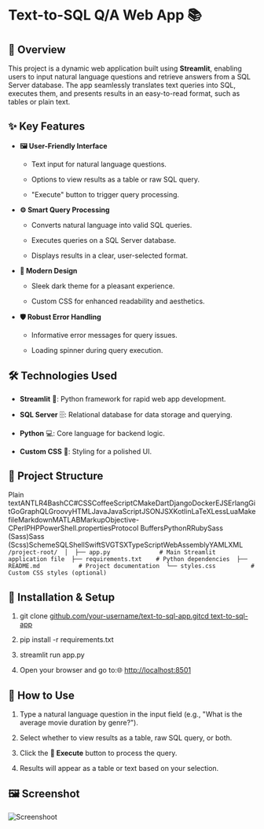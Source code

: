Text-to-SQL Q/A Web App 📚
==========================

📖 Overview
-----------

This project is a dynamic web application built using **Streamlit**, enabling users to input natural language questions and retrieve answers from a SQL Server database. The app seamlessly translates text queries into SQL, executes them, and presents results in an easy-to-read format, such as tables or plain text.

✨ Key Features
--------------

*   **🖼️ User-Friendly Interface**
    
    *   Text input for natural language questions.
        
    *   Options to view results as a table or raw SQL query.
        
    *   "Execute" button to trigger query processing.
        
*   **⚙️ Smart Query Processing**
    
    *   Converts natural language into valid SQL queries.
        
    *   Executes queries on a SQL Server database.
        
    *   Displays results in a clear, user-selected format.
        
*   **🎨 Modern Design**
    
    *   Sleek dark theme for a pleasant experience.
        
    *   Custom CSS for enhanced readability and aesthetics.
        
*   **🛡️ Robust Error Handling**
    
    *   Informative error messages for query issues.
        
    *   Loading spinner during query execution.
        

🛠️ Technologies Used
---------------------

*   **Streamlit** 🐍: Python framework for rapid web app development.
    
*   **SQL Server** 🗄️: Relational database for data storage and querying.
    
*   **Python** 💻: Core language for backend logic.
    
*   **Custom CSS** 🎨: Styling for a polished UI.
    

📂 Project Structure
--------------------

Plain textANTLR4BashCC#CSSCoffeeScriptCMakeDartDjangoDockerEJSErlangGitGoGraphQLGroovyHTMLJavaJavaScriptJSONJSXKotlinLaTeXLessLuaMakefileMarkdownMATLABMarkupObjective-CPerlPHPPowerShell.propertiesProtocol BuffersPythonRRubySass (Sass)Sass (Scss)SchemeSQLShellSwiftSVGTSXTypeScriptWebAssemblyYAMLXML`   /project-root/  │  ├── app.py              # Main Streamlit application file  ├── requirements.txt    # Python dependencies  ├── README.md           # Project documentation  └── styles.css          # Custom CSS styles (optional)   `

🚀 Installation & Setup
-----------------------

1.  git clone [github.com/your-username/text-to-sql-app.gitcd text-to-sql-app](https://github.com/BilalBoudjema/Text-to-SQL-OpenAI)
    
2.  pip install -r requirements.txt
    
3.  streamlit run app.py
    
4.  Open your browser and go to:🌐 [http://localhost:8501](http://localhost:8501/)
    

📝 How to Use
-------------

1.  Type a natural language question in the input field (e.g., "What is the average movie duration by genre?").
    
2.  Select whether to view results as a table, raw SQL query, or both.
    
3.  Click the **🚀 Execute** button to process the query.
    
4.  Results will appear as a table or text based on your selection.
    

🖼️ Screenshot
--------------
![Screenshoot](chemin/vers/ton/image.png)

